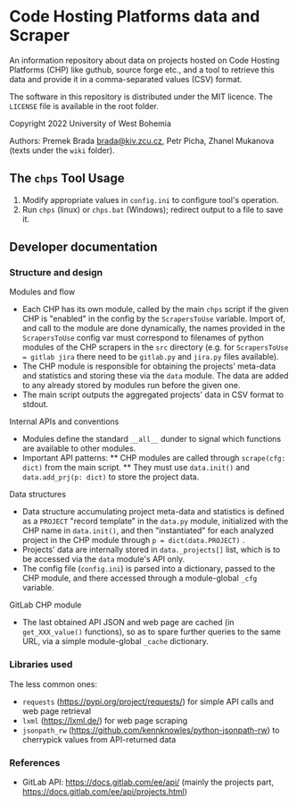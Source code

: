 
Code Hosting Platforms data and Scraper
=======================================

An information repository about data on projects hosted on Code Hosting Platforms (CHP) like guthub, source forge etc., and a tool to retrieve this data and provide it in a comma-separated values (CSV) format.

The software in this repository is distributed under the MIT licence.  The `LICENSE` file is available in the root folder.

Copyright 2022 University of West Bohemia

Authors: Premek Brada <brada@kiv.zcu.cz>, Petr Picha, Zhanel Mukanova (texts under the `wiki` folder).


The `chps` Tool Usage
-----

1. Modify appropriate values in `config.ini` to configure tool's operation.
2. Run `chps` (linux) or `chps.bat` (Windows); redirect output to a file to save it.


Developer documentation
-----------------------

### Structure and design

Modules and flow

* Each CHP has its own module, called by the main `chps` script if the given CHP is "enabled" in the config by the `ScrapersToUse` variable.  Import of, and call to the module are done dynamically, the names provided in the `ScrapersToUse` config var must correspond to filenames of python modules of the CHP scrapers in the `src` directory (e.g. for `ScrapersToUse = gitlab jira` there need to be `gitlab.py` and `jira.py` files available).
* The CHP module is responsible for obtaining the projects' meta-data and statistics and storing these via the `data` module.  The data are added to any already stored by modules run before the given one.
* The main script outputs the aggregated projects' data in CSV format to stdout. 

Internal APIs and conventions

* Modules define the standard `__all__` dunder to signal which functions are available to other modules.
* Important API patterns:
** CHP modules are called through `scrape(cfg: dict)` from the main script.
** They must use `data.init()` and `data.add_prj(p: dict)` to store the project data.

Data structures 

* Data structure accumulating project meta-data and statistics is defined
as a `PROJECT` "record template" in the `data.py` module, initialized
with the CHP name in `data.init()`, and then "instantiated" for each analyzed
project in the CHP module through `p = dict(data.PROJECT)` .
* Projects' data are internally stored in `data._projects[]` list, which is to be accessed via the `data` module's API only.
* The config file (`config.ini`) is parsed into a dictionary, passed to the
CHP module, and there accessed through a module-global `_cfg` variable.

GitLab CHP module

* The last obtained API JSON and web page are cached (in `get_XXX_value()` functions), so as to spare further queries to the same URL, via a simple module-global `_cache` dictionary.

### Libraries used

The less common ones:

* `requests` (https://pypi.org/project/requests/) for simple API calls and web page retrieval
* `lxml` (https://lxml.de/) for web page scraping
* `jsonpath_rw` (https://github.com/kennknowles/python-jsonpath-rw) to cherrypick values from API-returned data

### References

* GitLab API: https://docs.gitlab.com/ee/api/ (mainly the projects part, https://docs.gitlab.com/ee/api/projects.html)
